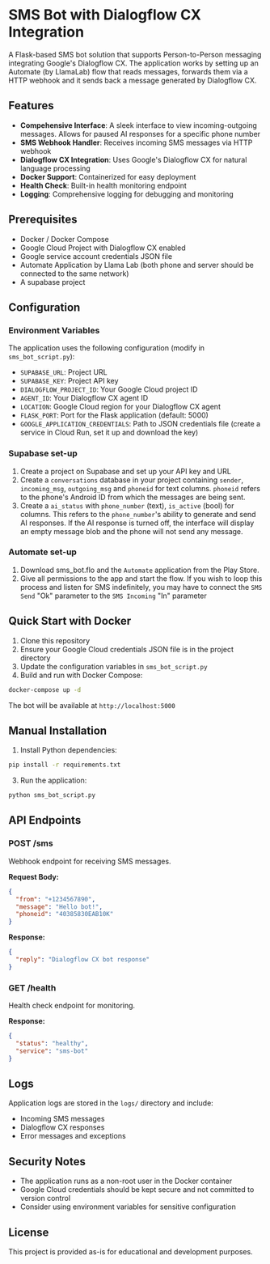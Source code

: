 # SMS Bot with Dialogflow CX Integration

A Flask-based SMS bot solution that supports Person-to-Person messaging integrating Google's Dialogflow CX. The application works by setting up an Automate (by LlamaLab) flow that reads messages, forwards them via a HTTP webhook and it sends back a message generated by Dialogflow CX.

## Features

- **Compehensive Interface**: A sleek interface to view incoming-outgoing messages. Allows for paused AI responses for a specific phone number
- **SMS Webhook Handler**: Receives incoming SMS messages via HTTP webhook
- **Dialogflow CX Integration**: Uses Google's Dialogflow CX for natural language processing
- **Docker Support**: Containerized for easy deployment
- **Health Check**: Built-in health monitoring endpoint
- **Logging**: Comprehensive logging for debugging and monitoring

## Prerequisites

- Docker / Docker Compose
- Google Cloud Project with Dialogflow CX enabled
- Google service account credentials JSON file
- Automate Application by Llama Lab (both phone and server should be connected to the same network)
- A supabase project

## Configuration

### Environment Variables

The application uses the following configuration (modify in `sms_bot_script.py`):

- `SUPABASE_URL`: Project URL
- `SUPABASE_KEY`: Project API key
- `DIALOGFLOW_PROJECT_ID`: Your Google Cloud project ID
- `AGENT_ID`: Your Dialogflow CX agent ID
- `LOCATION`: Google Cloud region for your Dialogflow CX agent
- `FLASK_PORT`: Port for the Flask application (default: 5000)
- `GOOGLE_APPLICATION_CREDENTIALS`: Path to JSON credentials file (create a service in Cloud Run, set it up and download the key)

### Supabase set-up

1. Create a project on Supabase and set up your API key and URL 
2. Create a `conversations` database in your project containing `sender`, `incoming_msg`, `outgoing_msg` and `phoneid` for text columns. `phoneid` refers to the phone's Android ID from which the messages are being sent.
2. Create a `ai_status` with `phone_number` (text), `is_active` (bool) for columns. This refers to the `phone_number`'s ability to generate and send AI responses. If the AI response is turned off, the interface will display an empty message blob and the phone will not send any message.

### Automate set-up

1. Download sms_bot.flo and the `Automate` application from the Play Store.
2. Give all permissions to the app and start the flow. If you wish to loop this process and listen for SMS indefinitely, you may have to connect the `SMS Send` "Ok" parameter to the `SMS Incoming` "In" parameter   

## Quick Start with Docker

1. Clone this repository
2. Ensure your Google Cloud credentials JSON file is in the project directory
3. Update the configuration variables in `sms_bot_script.py`
4. Build and run with Docker Compose:

```bash
docker-compose up -d
```

The bot will be available at `http://localhost:5000`

## Manual Installation

1. Install Python dependencies:
```bash
pip install -r requirements.txt
```

3. Run the application:
```bash
python sms_bot_script.py
```

## API Endpoints

### POST /sms
Webhook endpoint for receiving SMS messages.

**Request Body:**
```json
{
  "from": "+1234567890",
  "message": "Hello bot!",
  "phoneid": "40385830EAB10K"
}
```

**Response:**
```json
{
  "reply": "Dialogflow CX bot response"
}
```

### GET /health
Health check endpoint for monitoring.

**Response:**
```json
{
  "status": "healthy",
  "service": "sms-bot"
}
```

## Logs

Application logs are stored in the `logs/` directory and include:
- Incoming SMS messages
- Dialogflow CX responses
- Error messages and exceptions

## Security Notes

- The application runs as a non-root user in the Docker container
- Google Cloud credentials should be kept secure and not committed to version control
- Consider using environment variables for sensitive configuration

## License

This project is provided as-is for educational and development purposes.
